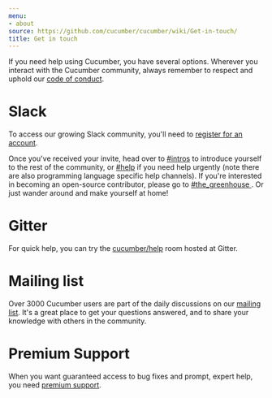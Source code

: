 ```yaml
---
menu:
- about
source: https://github.com/cucumber/cucumber/wiki/Get-in-touch/
title: Get in touch
---
```


If you need help using Cucumber, you have several options.
Wherever you interact with the Cucumber community, always remember to respect and uphold our [code of conduct](https://github.com/cucumber/cucumber/blob/master/CODE_OF_CONDUCT.md).

# Slack

To access our growing Slack community, you'll need to [register for an account](https://cucumberbdd-slack-invite.herokuapp.com/).

Once you've received your invite, head over to [#intros](https://cucumberbdd.slack.com/messages/C5WD8SA21) to introduce yourself to the rest of the community, or [#help](https://cucumberbdd.slack.com/messages/C60TKS3SL/) if you need help urgently (note there are also programming language specific help channels).
If you're interested in becoming an open-source contributor, please go to [#the_greenhouse ](https://cucumberbdd.slack.com/messages/C60FTHJ22/). Or just wander around and make yourself at home!

# Gitter

For quick help, you can try the [cucumber/help](https://gitter.im/cucumber/help) room hosted at Gitter.

# Mailing list

Over 3000 Cucumber users are part of the daily discussions on our [mailing list](https://groups.google.com/forum/#!forum/cukes). It's a great place to get your questions answered, and to share your knowledge with others in the community.

# Premium Support

When you want guaranteed access to bug fixes and prompt, expert help, you need [premium support](mailto:sales@cucumber.io).
